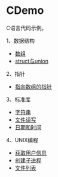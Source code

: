 CDemo
=====
C语言代码示例。

1、数据结构

* [数组](src/data_structure/array.c)
* [struct与union](src/data_structure/struct_union.c)

2、指针

* [指向数组的指针](src/pointer/pointer_to_array.c)

3、标准库

* [字符串](src/std/string/string.c)
* [文件读写](src/std/stdio/file_read_write.c)
* [日期和时间](src/std/time/date_time.c)

4、UNIX编程

* [获取用户信息](src/unix/get_user_info.c)
* [创建子进程](src/unix/create_process.c)
* [文件列表](src/unix/file_list.c)
